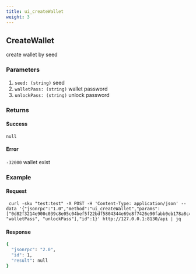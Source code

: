 ```yaml
---
title: ui_createWallet 
weight: 3
---
```


## CreateWallet
create wallet by seed

### Parameters
1. `seed: (string)` seed 
2. `walletPass: (string)` wallet password
3. `unlockPass: (string)` unlock password

### Returns
#### Success
`null`

#### Error 
`-32000` wallet exist 

### Example
#### Request
```shell
 curl -sku "test:test" -X POST -H 'Content-Type: application/json' --data '{"jsonrpc":"1.0","method":"ui_createWallet","params":["0d82f3214e900c039c8e05c04bef5f22bdf5804344e69e8f7426e90fabb0eb178a8c4f99850c77be09f609b7145799fb0772c1c0c1087acd55868240755a437a", "walletPass", "unlockPass"],"id":1}' http://127.0.0.1:8130/api | jq
```

#### Response
```sh
{
  "jsonrpc": "2.0",
  "id": 1,
  "result": null
}

```


